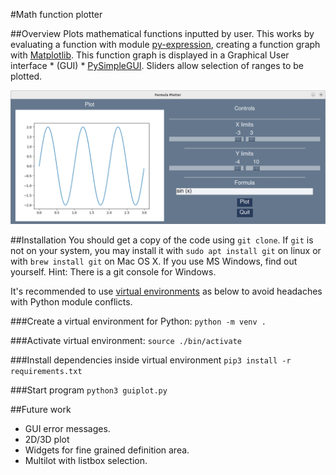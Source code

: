 #Math function plotter

##Overview
Plots mathematical functions inputted by user.
This works by evaluating a function with module [py-expression](https://pypi.org/project/py-expression/), creating a function graph with [Matplotlib](https://matplotlib.org/). This function graph is displayed in a Graphical User interface * (GUI) * [PySimpleGUI](https://www.pysimplegui.org). Sliders allow selection of ranges to be plotted. 

![The plotting window](images/plotterGUI.png)

##Installation
You should get a copy of the code using `git clone`.
If `git` is not on your system, you may install it with
`sudo apt install git` on linux or with `brew install git` on Mac OS X.
If you use MS Windows, find out yourself. Hint: There is a git console for Windows. 

It's recommended to use [virtual environments](https://frankcorso.dev/setting-up-python-environment-venv-requirements.html) as below to avoid headaches with Python module conflicts. 

###Create a virtual environment for Python:
`python -m venv .`

###Activate virtual environment:
`source ./bin/activate`

###Install dependencies inside virtual environment
`pip3 install -r requirements.txt `

###Start program
`python3 guiplot.py `


##Future work
- GUI error messages.
- 2D/3D plot
- Widgets for fine grained definition area.
- Multilot with listbox selection.
